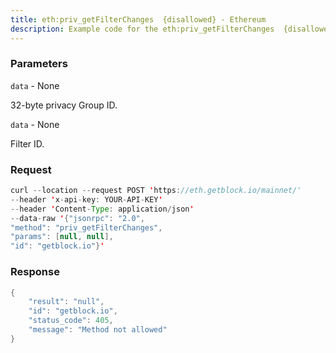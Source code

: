 ```yaml
---
title: eth:priv_getFilterChanges  {disallowed} - Ethereum
description: Example code for the eth:priv_getFilterChanges  {disallowed} json-rpc method. Сomplete guide on how to use eth:priv_getFilterChanges  {disallowed} json-rpc in GetBlock.io Web3 documentation.
---
```


### Parameters


`data` - None

32-byte privacy Group ID.

`data` - None

Filter ID.

### Request

``` java
curl --location --request POST 'https://eth.getblock.io/mainnet/' 
--header 'x-api-key: YOUR-API-KEY' 
--header 'Content-Type: application/json' 
--data-raw '{"jsonrpc": "2.0",
"method": "priv_getFilterChanges",
"params": [null, null],
"id": "getblock.io"}'
```

###  Response

``` java
{
    "result": "null",
    "id": "getblock.io",
    "status_code": 405,
    "message": "Method not allowed"
}
```

